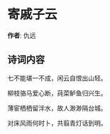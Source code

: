 # 寄戚子云

**作者**: 仇远

## 诗词内容

七不能堪一不成，闲云自恨出山轻。

柳枝骆马爱心断，莼菜鲈鱼归兴生。

薄宦栖栖留泮水，故人渺渺隔台城。

对床风雨何时卜，共翦青灯话到明。

